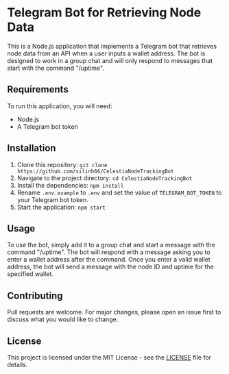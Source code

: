 # Telegram Bot for Retrieving Node Data

This is a Node.js application that implements a Telegram bot that retrieves node data from an API when a user inputs a wallet address. The bot is designed to work in a group chat and will only respond to messages that start with the command "/uptime".

## Requirements

To run this application, you will need:

- Node.js
- A Telegram bot token

## Installation

1. Clone this repository: `git clone https://github.com/silinh66/CelestiaNodeTrackingBot`
2. Navigate to the project directory: `cd CelestiaNodeTrackingBot`
3. Install the dependencies: `npm install`
4. Rename `.env.example` to `.env` and set the value of `TELEGRAM_BOT_TOKEN` to your Telegram bot token.
5. Start the application: `npm start`

## Usage

To use the bot, simply add it to a group chat and start a message with the command "/uptime". The bot will respond with a message asking you to enter a wallet address after the command. Once you enter a valid wallet address, the bot will send a message with the node ID and uptime for the specified wallet.

## Contributing

Pull requests are welcome. For major changes, please open an issue first to discuss what you would like to change.

## License

This project is licensed under the MIT License - see the [LICENSE](LICENSE) file for details.

